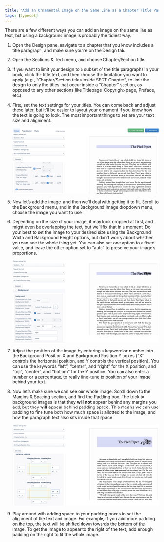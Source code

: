 ```yaml
---
title: "Add an Ornamental Image on the Same Line as a Chapter Title Paragraph"
tags: [typeset]
---
```

 
<html><body><section data-type="chapter" class="hsecchapter" data-hederis-type="hsecchapter" id="chapter-ornament-inline" data-pi-attrs="id: chapter-ornament-inline; data-tags: typeset;" role="doc-chapter" data-tags="typeset" data-author-name=" " data-book-title=" " title="Add an Ornamental Image on the Same Line as a Chapter Title Paragraph"><p class="hblkp" data-hederis-type="hblkp" id="p87aoDRqA">There are a few different ways you can add an image on the same line as text, but using a background image is probably the tidiest way.</p><ol class="hwprnumlist" data-hederis-type="hwprnumlist" id="pOSKosNu7"><li class="hblkoli" data-hederis-type="hblkoli" id="liGQsPEmvs"><p class="hblkoli" data-hederis-type="hblklip" id="p0PcKSGaq">Open the Design pane, navigate to a chapter that you know includes a title paragraph, and make sure you&#8217;re on the Design tab.</p></li><li class="hblkoli" data-hederis-type="hblkoli" id="liI3sVotg1"><p class="hblkoli" data-hederis-type="hblklip" id="pYxGhrmCd">Open the Sections &amp; Text menu, and choose Chapter/Section title.</p></li><li class="hblkoli" data-hederis-type="hblkoli" id="litxteDwmq"><p class="hblkoli" data-hederis-type="hblklip" id="pqyVYCIfJ">If you want to limit your design to a subset of the title paragraphs in your book, click the title text, and then choose the limitation you want to apply (e.g., &#8220;Chapter/Section titles inside SECT Chapter&#8221;, to limit the design to only the titles that occur inside a &#8220;Chapter&#8221; section, as opposed to any other sections like Titlepage, Copyright-page, Preface, etc.)</p></li><li class="hblkoli" data-hederis-type="hblkoli" id="liOjTzPYoY"><p class="hblkoli" data-hederis-type="hblklip" id="pxwDQLiT3">First, set the text settings for your titles. You can come back and adjust these later, but it&#8217;ll be easier to layout your ornament if you know how the text is going to look. The most important things to set are your text size and alignment.</p><img data-hederis-type="hblkimg" class="hblkimg" id="pNyb5lfPo" src="/images/chapter_ornament_basics.png" data-img-src="/images/chapter_ornament_basics.png"/></li><li class="hblkoli" data-hederis-type="hblkoli" id="liPgsDrRGZ"><p class="hblkoli" data-hederis-type="hblklip" id="pfMraBbpn">Now let&#8217;s add the image, and then we&#8217;ll deal with getting it to fit. Scroll to the Background menu, and in the Background Image dropdown menu, choose the image you want to use.</p></li><li class="hblkoli" data-hederis-type="hblkoli" id="liKQg1Dzcw"><p class="hblkoli" data-hederis-type="hblklip" id="pwtuRJKDX">Depending on the size of your image, it may look cropped at first, and might even be overlapping the text, but we&#8217;ll fix that in a moment. Do your best to set the image to your desired size using the Background Width and Background Height options, but don&#8217;t worry about whether you can see the whole thing yet. You can also set one option to a fixed value, and leave the other option set to &#8220;auto&#8221; to preserve your image&#8217;s proportions.</p><img data-hederis-type="hblkimg" class="hblkimg" id="ptLVHFM4l" src="/images/chapter_ornament_0.png" data-img-src="/images/chapter_ornament_0.png"/></li><li class="hblkoli" data-hederis-type="hblkoli" id="livb6vKqqs"><p class="hblkoli" data-hederis-type="hblklip" id="p1AcgiUVe">Adjust the position of the image by entering a keyword or number into the Background Position X and Background Position Y boxes (&#8220;X&#8221; controls the horizontal position, and Y controls the vertical position). You can use the keywords &#8220;left&#8221;, &#8220;center&#8221;, and &#8220;right&#8221; for the X position, and &#8220;top&#8221;, &#8220;center&#8221;, and &#8220;bottom&#8221; for the Y position. You can also enter a number or a percentage, to really fine-tune to position of your image behind your text.</p></li><li class="hblkoli" data-hederis-type="hblkoli" id="likw2pJJwS"><p class="hblkoli" data-hederis-type="hblklip" id="p4bv3HylE">Now let&#8217;s make sure we can see our whole image. Scroll down to the Margins &amp; Spacing section, and find the Padding box. The trick to background images is that they <strong data-hederis-type="hspanstrong" id="pKxQLHbKA">will not</strong> appear behind any margins you add, but they <strong class="hspanstrong" data-hederis-type="hspanstrong" id="psOOU38oS">will</strong> appear behind padding space. This means we can use padding to fine tune both how much space is allotted to the image, and how the paragraph text also sits inside that space.</p><img data-hederis-type="hblkimg" class="hblkimg" id="pn7M7enEI" src="/images/chapter_ornament_done.png" data-img-src="/images/chapter_ornament_done.png"/></li><li class="hblkoli" data-hederis-type="hblkoli" id="liWy1MBCia"><p class="hblkoli" data-hederis-type="hblklip" id="ppUBI2sj4">Play around with adding space to your padding boxes to set the alignment of the text and image. For example, if you add more padding on the top, the text will be shifted down towards the bottom of the image. To get the image to appear to the right of the text, add enough padding on the right to fit the whole image.</p></li></ol></section></body></html>
